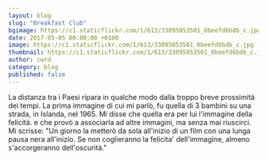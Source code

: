 ```yaml
---
layout: blog
slug: "Breakfast Club"
bgimage: https://c1.staticflickr.com/1/613/33095053501_8beefd6bdb_c.jpg
date: 2017-05-05 00:00:00 +0100
image: https://c1.staticflickr.com/1/613/33095053501_8beefd6bdb_c.jpg
thumbnail: https://c1.staticflickr.com/1/613/33095053501_8beefd6bdb_c.jpg
author: cwrd
category: blog
published: false
---
```


La distanza tra i Paesi ripara in qualche modo dalla troppo breve prossimità dei tempi.
La prima immagine di cui mi parlò, fu quella di 3 bambini su una strada, in Islanda, nel 1965.
Mi disse che quella era per lui l'immagine della felicità.
e che provò a associarla ad altre immagini, ma senza mai riuscirci.
Mi scrisse: "Un giorno la metterò da sola all'inizio di un film con una lunga pausa nera all'inizio.
Se non coglieranno la felicita' dell'immagine, almeno s'accorgeranno dell'oscurità."